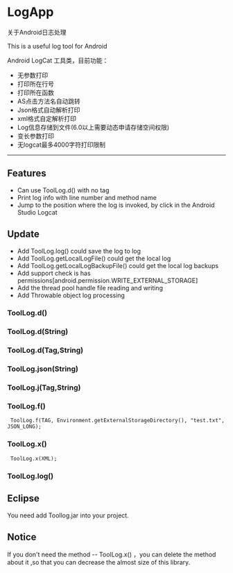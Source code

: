 # LogApp
关于Android日志处理

This is a useful log tool for Android 

Android LogCat 工具类，目前功能：

- 无参数打印
- 打印所在行号
- 打印所在函数
- AS点击方法名自动跳转
- Json格式自动解析打印
- xml格式自定解析打印
- Log信息存储到文件(6.0以上需要动态申请存储空间权限)
- 变长参数打印
- 无logcat最多4000字符打印限制

---

## Features

- Can use ToolLog.d() with no tag
- Print log info with line number and method name
- Jump to the position where the log is invoked, by click in the Android Studio Logcat

## Update

- Add ToolLog.log() could save the log to log 
- Add ToolLog.getLocalLogFile() could get the local log
- Add ToolLog.getLocalLogBackupFile() could get the local log backups
- Add support check is has permissions[android.permission.WRITE_EXTERNAL_STORAGE]
- Add the thread pool handle file reading and writing
- Add Throwable object log processing
### ToolLog.d()
### ToolLog.d(String)
### ToolLog.d(Tag,String)
### ToolLog.json(String)
### ToolLog.j(Tag,String)
### ToolLog.f()
```
 ToolLog.f(TAG, Environment.getExternalStorageDirectory(), "test.txt", JSON_LONG);
```
### ToolLog.x()
```
 ToolLog.x(XML);
```
### ToolLog.log()

## Eclipse

You need add Toollog.jar into your project.

## Notice

If you don't need the method -- ToolLog.x() ，you can delete the method about it ,so that you can decrease the almost size of this library.
